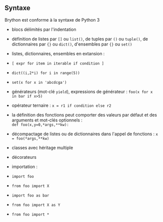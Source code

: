 Syntaxe
-------

Brython est conforme à la syntaxe de Python 3

- blocs délimités par l'indentation
- définition de listes par `[]` ou `list()`, de tuples par `()` ou `tuple()`, de dictionnaires par `{}` ou `dict()`, d'ensembles par `{}` ou `set()` 
- listes, dictionnaires, ensembles en extansion : 

 - `[ expr for item in iterable if condition ]`
 - `dict((i,2*i) for i in range(5))`
 - `set(x for x in 'abcdcga')`

- générateurs (mot-clé `yield`), expressions de générateur : `foo(x for x in bar if x>5)`
- opérateur ternaire : `x = r1 if condition else r2`
- la définition des fonctions peut comporter des valeurs par défaut et des arguments et mot-clés optionnels : <br>`def foo(x,y=0,*args,**kw):`
- décompactage de listes ou de dictionnaires dans l'appel de fonctions : `x = foo(*args,**kw)`
- classes avec héritage multiple
- décorateurs
- importation : 
 - `import foo`
 - `from foo import X`
 - `import foo as bar`
 - `from foo import X as Y`
 - `from foo import *`
